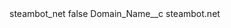 <?xml version="1.0" encoding="UTF-8"?>
<CustomMetadata xmlns="http://soap.sforce.com/2006/04/metadata" xmlns:xsi="http://www.w3.org/2001/XMLSchema-instance" xmlns:xsd="http://www.w3.org/2001/XMLSchema">
    <label>steambot_net</label>
    <protected>false</protected>
    <values>
        <field>Domain_Name__c</field>
        <value xsi:type="xsd:string">steambot.net</value>
    </values>
</CustomMetadata>
